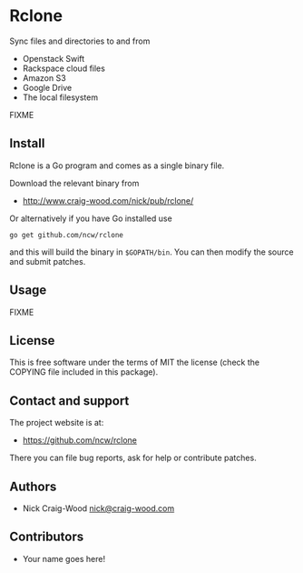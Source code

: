 Rclone
======

Sync files and directories to and from

  * Openstack Swift
  * Rackspace cloud files
  * Amazon S3
  * Google Drive
  * The local filesystem

FIXME


Install
-------

Rclone is a Go program and comes as a single binary file.

Download the relevant binary from

- http://www.craig-wood.com/nick/pub/rclone/

Or alternatively if you have Go installed use

    go get github.com/ncw/rclone

and this will build the binary in `$GOPATH/bin`.  You can then modify
the source and submit patches.

Usage
-----

FIXME

License
-------

This is free software under the terms of MIT the license (check the
COPYING file included in this package).

Contact and support
-------------------

The project website is at:

- https://github.com/ncw/rclone

There you can file bug reports, ask for help or contribute patches.

Authors
-------

- Nick Craig-Wood <nick@craig-wood.com>

Contributors
------------

- Your name goes here!
